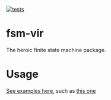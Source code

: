 [![tests](https://github.com/electrovir/fsm-vir/workflows/tests/badge.svg)](https://github.com/electrovir/fsm-vir/actions)

# fsm-vir

The heroic finite state machine package.

# Usage

[See examples here,](https://github.com/electrovir/fsm-vir/blob/master/src/test) such as [this one](https://github.com/electrovir/fsm-vir/blob/master/src/test/basic-output-fsm.ts)
